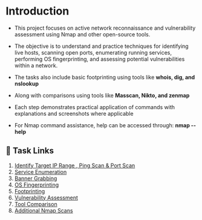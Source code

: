 # Introduction
- This project focuses on active network reconnaissance and vulnerability assessment using Nmap and other open-source tools.
- The objective is to understand and practice techniques for identifying live hosts, scanning open ports, enumerating running services, performing OS fingerprinting, and assessing potential vulnerabilities within a network.

- The tasks also include basic footprinting using tools like **whois, dig, and nslookup**
- Along with comparisons using tools like  **Masscan, Nikto, and zenmap**

-  Each step demonstrates practical application of commands with explanations and screenshots where applicable
-  For Nmap command assistance, help can be accessed through: **nmap --help**

## 🔗 Task Links
1. [Identify Target IP Range , Ping Scan & Port Scan](basic-scan.md)  
2. [Service Enumeration](service-enum.md)  
3. [Banner Grabbing](banner-grabbing.md)  
4. [OS Fingerprinting](os-fingerprinting.md)  
5. [Footprinting](footprinting.md)  
6. [Vulnerability Assessment](vulnerability-scan.md)
7. [Tool Comparison](comparison.md)
8. [Additional Nmap Scans](extra-nmap-scans.md)

  
